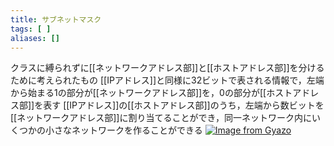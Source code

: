 ```yaml
---
title: サブネットマスク
tags: [ ]
aliases: []
---
```

クラスに縛られずに[[ネットワークアドレス部]]と[[ホストアドレス部]]を分けるために考えられたもの
[[IPアドレス]]と同様に32ビットで表される情報で，左端から始まる1の部分が[[ネットワークアドレス部]]を，0の部分が[[ホストアドレス部]]を表す
[[IPアドレス]]の[[ホストアドレス部]]のうち，左端から数ビットを[[ネットワークアドレス部]]に割り当てることができ，同一ネットワーク内にいくつかの小さなネットワークを作ることができる
[![Image from Gyazo](https://i.gyazo.com/913c1cabac2cc9ed398df2c53378f70b.png)](https://gyazo.com/913c1cabac2cc9ed398df2c53378f70b) 